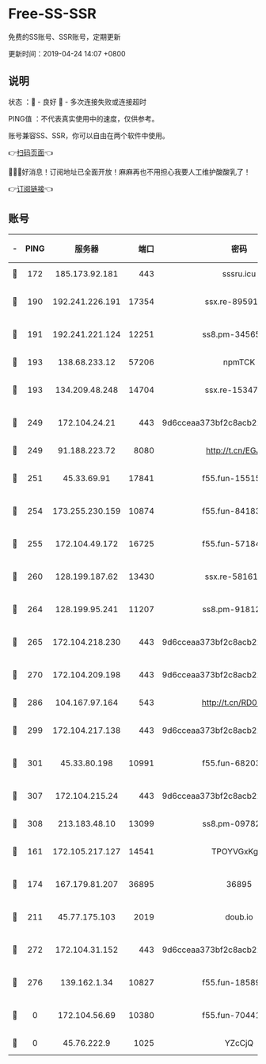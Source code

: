 # Free-SS-SSR

免费的SS账号、SSR账号，定期更新

更新时间：2019-04-24 14:07 +0800

## 说明

状态     ：🙂 - 良好 🙁 - 多次连接失败或连接超时

PING值   ：不代表真实使用中的速度，仅供参考。

账号兼容SS、SSR，你可以自由在两个软件中使用。

👉[扫码页面](https://liesauer.github.io/Free-SS-SSR/)👈

🎉🎉🎉好消息！订阅地址已全面开放！麻麻再也不用担心我要人工维护酸酸乳了！

👉[订阅链接](https://www.liesauer.net/yogurt/subscribe?ACCESS_TOKEN=DAYxR3mMaZAsaqUb)👈

## 账号

|-|PING|服务器|端口|密码|加密方式|区域|
|:----:|:----:|:-----:|-----:|:----:|:----:|:----:|
|🙂|172|185.173.92.181|443|sssru.icu|rc4-md5|RU|
|🙂|190|192.241.226.191|17354|ssx.re-89591313|aes-256-cfb|US|
|🙂|191|192.241.221.124|12251|ss8.pm-34565272|aes-256-cfb|US|
|🙂|193|138.68.233.12|57206|npmTCK|rc4-md5|US|
|🙂|193|134.209.48.248|14704|ssx.re-15347823|aes-256-cfb|US|
|🙂|249|172.104.24.21|443|9d6cceaa373bf2c8acb22e60b6a58be6|aes-256-cfb|US|
|🙂|249|91.188.223.72|8080|http://t.cn/EGJIyrl|rc4-md5|RU|
|🙂|251|45.33.69.91|17841|f55.fun-15515168|aes-256-cfb|US|
|🙂|254|173.255.230.159|10874|f55.fun-84183514|aes-256-cfb|US|
|🙂|255|172.104.49.172|16725|f55.fun-57184998|aes-256-cfb|SG|
|🙂|260|128.199.187.62|13430|ssx.re-58161768|aes-256-cfb|SG|
|🙂|264|128.199.95.241|11207|ss8.pm-91812416|aes-256-cfb|SG|
|🙂|265|172.104.218.230|443|9d6cceaa373bf2c8acb22e60b6a58be6|aes-256-cfb|US|
|🙂|270|172.104.209.198|443|9d6cceaa373bf2c8acb22e60b6a58be6|aes-256-cfb|US|
|🙂|286|104.167.97.164|543|http://t.cn/RD0D7sx|rc4-md5|CA|
|🙂|299|172.104.217.138|443|9d6cceaa373bf2c8acb22e60b6a58be6|aes-256-cfb|US|
|🙂|301|45.33.80.198|10991|f55.fun-68203987|aes-256-cfb|US|
|🙂|307|172.104.215.24|443|9d6cceaa373bf2c8acb22e60b6a58be6|aes-256-cfb|US|
|🙂|308|213.183.48.10|13099|ss8.pm-09782866|rc4-md5|RU|
|🙂|161|172.105.217.127|14541|TPOYVGxKglpi|aes-256-cfb|JP|
|🙂|174|167.179.81.207|36895|36895|aes-256-cfb|JP|
|🙂|211|45.77.175.103|2019|doub.io|aes-128-ctr|SG|
|🙂|272|172.104.31.152|443|9d6cceaa373bf2c8acb22e60b6a58be6|aes-256-cfb|US|
|🙁|276|139.162.1.34|10827|f55.fun-18589749|aes-256-cfb|SG|
|🙁|0|172.104.56.69|10380|f55.fun-70441815|aes-256-cfb|SG|
|🙁|0|45.76.222.9|1025|YZcCjQ|rc4-md5|JP|
